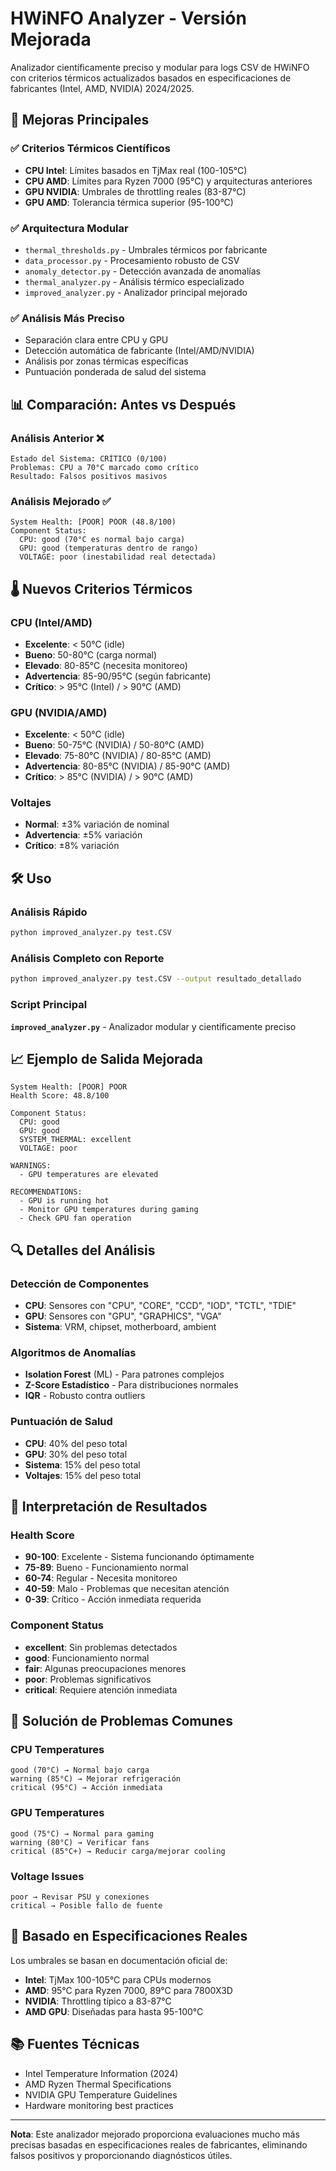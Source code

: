 # HWiNFO Analyzer - Versión Mejorada

Analizador científicamente preciso y modular para logs CSV de HWiNFO con criterios térmicos actualizados basados en especificaciones de fabricantes (Intel, AMD, NVIDIA) 2024/2025.

## 🚀 Mejoras Principales

### ✅ **Criterios Térmicos Científicos**
- **CPU Intel**: Límites basados en TjMax real (100-105°C)
- **CPU AMD**: Límites para Ryzen 7000 (95°C) y arquitecturas anteriores
- **GPU NVIDIA**: Umbrales de throttling reales (83-87°C)
- **GPU AMD**: Tolerancia térmica superior (95-100°C)

### ✅ **Arquitectura Modular**
- `thermal_thresholds.py` - Umbrales térmicos por fabricante
- `data_processor.py` - Procesamiento robusto de CSV
- `anomaly_detector.py` - Detección avanzada de anomalías
- `thermal_analyzer.py` - Análisis térmico especializado
- `improved_analyzer.py` - Analizador principal mejorado

### ✅ **Análisis Más Preciso**
- Separación clara entre CPU y GPU
- Detección automática de fabricante (Intel/AMD/NVIDIA)
- Análisis por zonas térmicas específicas
- Puntuación ponderada de salud del sistema

## 📊 Comparación: Antes vs Después

### **Análisis Anterior** ❌
```
Estado del Sistema: CRÍTICO (0/100)
Problemas: CPU a 70°C marcado como crítico
Resultado: Falsos positivos masivos
```

### **Análisis Mejorado** ✅
```
System Health: [POOR] POOR (48.8/100)
Component Status:
  CPU: good (70°C es normal bajo carga)
  GPU: good (temperaturas dentro de rango)
  VOLTAGE: poor (inestabilidad real detectada)
```

## 🌡️ Nuevos Criterios Térmicos

### **CPU (Intel/AMD)**
- **Excelente**: < 50°C (idle)
- **Bueno**: 50-80°C (carga normal)
- **Elevado**: 80-85°C (necesita monitoreo)
- **Advertencia**: 85-90/95°C (según fabricante)
- **Crítico**: > 95°C (Intel) / > 90°C (AMD)

### **GPU (NVIDIA/AMD)**
- **Excelente**: < 50°C (idle)
- **Bueno**: 50-75°C (NVIDIA) / 50-80°C (AMD)
- **Elevado**: 75-80°C (NVIDIA) / 80-85°C (AMD)
- **Advertencia**: 80-85°C (NVIDIA) / 85-90°C (AMD)
- **Crítico**: > 85°C (NVIDIA) / > 90°C (AMD)

### **Voltajes**
- **Normal**: ±3% variación de nominal
- **Advertencia**: ±5% variación
- **Crítico**: ±8% variación

## 🛠️ Uso

### **Análisis Rápido**
```bash
python improved_analyzer.py test.CSV
```

### **Análisis Completo con Reporte**
```bash
python improved_analyzer.py test.CSV --output resultado_detallado
```

### **Script Principal**
**`improved_analyzer.py`** - Analizador modular y científicamente preciso

## 📈 Ejemplo de Salida Mejorada

```
System Health: [POOR] POOR
Health Score: 48.8/100

Component Status:
  CPU: good
  GPU: good  
  SYSTEM_THERMAL: excellent
  VOLTAGE: poor

WARNINGS:
  - GPU temperatures are elevated

RECOMMENDATIONS:
  - GPU is running hot
  - Monitor GPU temperatures during gaming
  - Check GPU fan operation
```

## 🔍 Detalles del Análisis

### **Detección de Componentes**
- **CPU**: Sensores con "CPU", "CORE", "CCD", "IOD", "TCTL", "TDIE"
- **GPU**: Sensores con "GPU", "GRAPHICS", "VGA"
- **Sistema**: VRM, chipset, motherboard, ambient

### **Algoritmos de Anomalías**
- **Isolation Forest** (ML) - Para patrones complejos
- **Z-Score Estadístico** - Para distribuciones normales
- **IQR** - Robusto contra outliers

### **Puntuación de Salud**
- **CPU**: 40% del peso total
- **GPU**: 30% del peso total
- **Sistema**: 15% del peso total
- **Voltajes**: 15% del peso total

## 🚨 Interpretación de Resultados

### **Health Score**
- **90-100**: Excelente - Sistema funcionando óptimamente
- **75-89**: Bueno - Funcionamiento normal
- **60-74**: Regular - Necesita monitoreo
- **40-59**: Malo - Problemas que necesitan atención
- **0-39**: Crítico - Acción inmediata requerida

### **Component Status**
- **excellent**: Sin problemas detectados
- **good**: Funcionamiento normal
- **fair**: Algunas preocupaciones menores
- **poor**: Problemas significativos
- **critical**: Requiere atención inmediata

## 🔧 Solución de Problemas Comunes

### **CPU Temperatures**
```
good (70°C) → Normal bajo carga
warning (85°C) → Mejorar refrigeración
critical (95°C) → Acción inmediata
```

### **GPU Temperatures**
```
good (75°C) → Normal para gaming
warning (80°C) → Verificar fans
critical (85°C+) → Reducir carga/mejorar cooling
```

### **Voltage Issues**
```
poor → Revisar PSU y conexiones
critical → Posible fallo de fuente
```

## 🎯 Basado en Especificaciones Reales

Los umbrales se basan en documentación oficial de:
- **Intel**: TjMax 100-105°C para CPUs modernos
- **AMD**: 95°C para Ryzen 7000, 89°C para 7800X3D
- **NVIDIA**: Throttling típico a 83-87°C
- **AMD GPU**: Diseñadas para hasta 95-100°C

## 📚 Fuentes Técnicas

- Intel Temperature Information (2024)
- AMD Ryzen Thermal Specifications
- NVIDIA GPU Temperature Guidelines
- Hardware monitoring best practices

---

**Nota**: Este analizador mejorado proporciona evaluaciones mucho más precisas basadas en especificaciones reales de fabricantes, eliminando falsos positivos y proporcionando diagnósticos útiles.